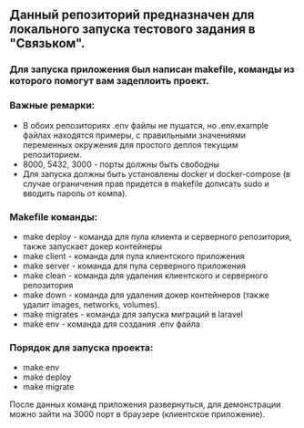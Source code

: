 ## Данный репозиторий предназначен для локального запуска тестового задания в "Связьком".

### Для запуска приложения был написан makefile, команды из которого помогут вам задеплоить проект.

### Важные ремарки: 
- В обоих репозиториях .env файлы не пушатся, но .env.example файлах находятся примеры, с правильными значениями переменных окружения для простого деплоя текущим репозиторием.
- 8000, 5432, 3000 - порты должны быть свободны
- Для запуска должны быть установлены docker и docker-compose (в случае ограничения прав придется в makefile дописать sudo и вводить пароль от компа).

### Makefile команды:
- make deploy - команда для пула клиента и серверного репозитория, также запускает докер контейнеры
- make client - команда для пула клиентского приложения
- make server - команда для пула серверного приложения
- make clean - команда для удаления клиентского и серверного репозитория
- make down - команда для удаления докер контейнеров (также удалит images, networks, volumes).
- make migrates - команда для запуска миграций в laravel
- make env - команда для создания .env файла

### Порядок для запуска проекта:
- make env
- make deploy
- make migrate

После данных команд приложения развернуться, для демонстрации можно зайти на 3000 порт в браузере (клиентское приложение).

